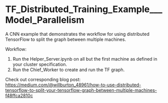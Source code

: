 # TF_Distributed_Training_Example___Model_Parallelism
A CNN example that demonstrates the workflow for using distributed TensorFlow to split the graph between multiple machines.

Workflow: 
1. Run the Helper_Server.ipynb on all but the first machine as defined in your cluster specification.
2. Run the Chief_Worker to create and run the TF graph.

Check out corresponding blog post:
https://medium.com/@willburton_48961/how-to-use-distributed-tensorflow-to-split-your-tensorflow-graph-between-multiple-machines-f48ffca2810c
